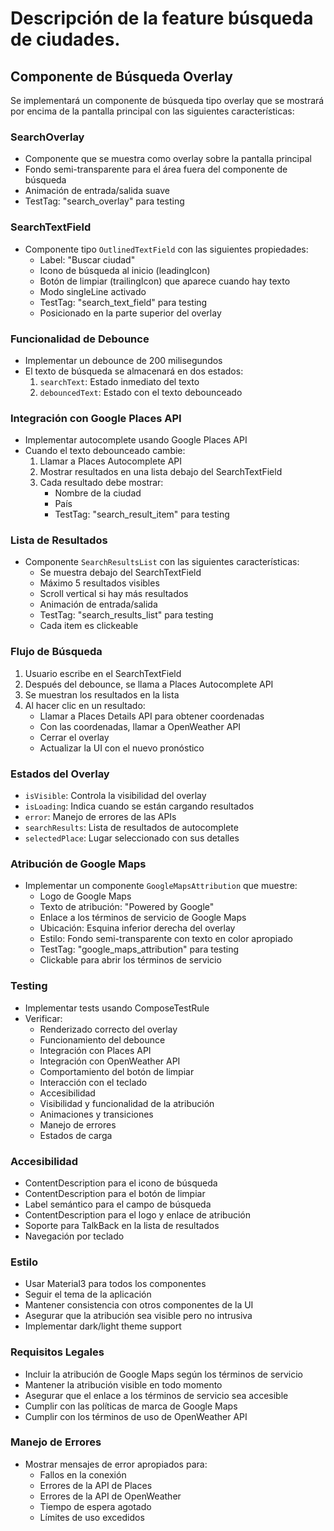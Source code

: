 # Descripción de la feature búsqueda de ciudades.

## Componente de Búsqueda Overlay
Se implementará un componente de búsqueda tipo overlay que se mostrará por encima de la pantalla principal con las siguientes características:

### SearchOverlay
- Componente que se muestra como overlay sobre la pantalla principal
- Fondo semi-transparente para el área fuera del componente de búsqueda
- Animación de entrada/salida suave
- TestTag: "search_overlay" para testing


### SearchTextField
- Componente tipo `OutlinedTextField` con las siguientes propiedades:
  - Label: "Buscar ciudad"
  - Icono de búsqueda al inicio (leadingIcon)
  - Botón de limpiar (trailingIcon) que aparece cuando hay texto
  - Modo singleLine activado
  - TestTag: "search_text_field" para testing
  - Posicionado en la parte superior del overlay

### Funcionalidad de Debounce
- Implementar un debounce de 200 milisegundos
- El texto de búsqueda se almacenará en dos estados:
  1. `searchText`: Estado inmediato del texto
  2. `debouncedText`: Estado con el texto debounceado

### Integración con Google Places API
- Implementar autocomplete usando Google Places API
- Cuando el texto debounceado cambie:
  1. Llamar a Places Autocomplete API
  2. Mostrar resultados en una lista debajo del SearchTextField
  3. Cada resultado debe mostrar:
     - Nombre de la ciudad
     - País
     - TestTag: "search_result_item" para testing

### Lista de Resultados
- Componente `SearchResultsList` con las siguientes características:
  - Se muestra debajo del SearchTextField
  - Máximo 5 resultados visibles
  - Scroll vertical si hay más resultados
  - Animación de entrada/salida
  - TestTag: "search_results_list" para testing
  - Cada item es clickeable

### Flujo de Búsqueda
1. Usuario escribe en el SearchTextField
2. Después del debounce, se llama a Places Autocomplete API
3. Se muestran los resultados en la lista
4. Al hacer clic en un resultado:
   - Llamar a Places Details API para obtener coordenadas
   - Con las coordenadas, llamar a OpenWeather API
   - Cerrar el overlay
   - Actualizar la UI con el nuevo pronóstico

### Estados del Overlay
- `isVisible`: Controla la visibilidad del overlay
- `isLoading`: Indica cuando se están cargando resultados
- `error`: Manejo de errores de las APIs
- `searchResults`: Lista de resultados de autocomplete
- `selectedPlace`: Lugar seleccionado con sus detalles

### Atribución de Google Maps
- Implementar un componente `GoogleMapsAttribution` que muestre:
  - Logo de Google Maps
  - Texto de atribución: "Powered by Google"
  - Enlace a los términos de servicio de Google Maps
  - Ubicación: Esquina inferior derecha del overlay
  - Estilo: Fondo semi-transparente con texto en color apropiado
  - TestTag: "google_maps_attribution" para testing
  - Clickable para abrir los términos de servicio

### Testing
- Implementar tests usando ComposeTestRule
- Verificar:
  - Renderizado correcto del overlay
  - Funcionamiento del debounce
  - Integración con Places API
  - Integración con OpenWeather API
  - Comportamiento del botón de limpiar
  - Interacción con el teclado
  - Accesibilidad
  - Visibilidad y funcionalidad de la atribución
  - Animaciones y transiciones
  - Manejo de errores
  - Estados de carga

### Accesibilidad
- ContentDescription para el icono de búsqueda
- ContentDescription para el botón de limpiar
- Label semántico para el campo de búsqueda
- ContentDescription para el logo y enlace de atribución
- Soporte para TalkBack en la lista de resultados
- Navegación por teclado

### Estilo
- Usar Material3 para todos los componentes
- Seguir el tema de la aplicación
- Mantener consistencia con otros componentes de la UI
- Asegurar que la atribución sea visible pero no intrusiva
- Implementar dark/light theme support

### Requisitos Legales
- Incluir la atribución de Google Maps según los términos de servicio
- Mantener la atribución visible en todo momento
- Asegurar que el enlace a los términos de servicio sea accesible
- Cumplir con las políticas de marca de Google Maps
- Cumplir con los términos de uso de OpenWeather API

### Manejo de Errores
- Mostrar mensajes de error apropiados para:
  - Fallos en la conexión
  - Errores de la API de Places
  - Errores de la API de OpenWeather
  - Tiempo de espera agotado
  - Límites de uso excedidos
